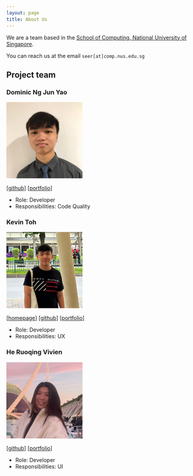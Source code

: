 ```yaml
---
layout: page
title: About Us
---
```


We are a team based in the [School of Computing, National University of Singapore](http://www.comp.nus.edu.sg).

You can reach us at the email `seer[at]comp.nus.edu.sg`

## Project team

### Dominic Ng Jun Yao

<img src="images/dom-buri.png" width="200px">

[[github](https://github.com/dom-buri)]
[[portfolio](team/dom-buri.md)]

* Role: Developer
* Responsibilities: Code Quality

### Kevin Toh

<img src="images/ktzy0305.png" width="200px">

[[homepage](http://kevintoh.cc)]
[[github](https://github.com/ktzy0305)]
[[portfolio](team/ktzy0305.md)]

* Role: Developer
* Responsibilities: UX

### He Ruoqing Vivien

<img src="images/vivienherq.png" width="200px">

[[github](http://github.com/vivienherq)]
[[portfolio](team/vivienherq.md)]

* Role: Developer
* Responsibilities: UI
